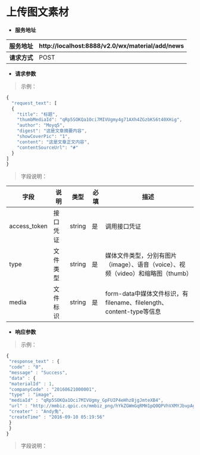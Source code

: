 # 上传图文素材

* **服务地址**

| **服务地址** | http://localhost:8888/v2.0/wx/material/add/news |
| --- | --- |
| **请求方式** | POST |


* **请求参数**

>示例：

```javascript
{
  "request_text": [
  {
    "title": "标题",
    "thumbMediaId": "qRp5SOKQa1Oci7MIVUgmy4g71AXh4ZGzbKS6t40XHig",
    "author": "Moyq5",
    "digest": "这是文章摘要内容",
    "showCoverPic": "1",
    "content": "这是文章正文内容",
    "contentSourceUrl": "#"
  }
]
}

```
>字段说明：

| **字段** | **说明** | **类型** | **必填** | **描述** |
| --- | --- | --- | --- | --- |
| access\_token | 接口凭证 | string | 是 | 调用接口凭证 |
| type | 文件类型 | string | 是 | 媒体文件类型，分别有图片（image）、语音（voice）、视频（video）和缩略图（thumb） |
| media | 文件标识 | string | 是 | form-data中媒体文件标识，有filename、filelength、content-type等信息 |

* **响应参数**

>示例：

```javascript
{
 "response_text" : {
 "code" : "0",
 "message" : "Success",
 "data" : {
 "materialId" : 1,
 "companyCode" : "20160621000001",
 "type" : "image",
 "mediaId" : "qRp5SOKQa1Oci7MIVUgmy_GpFUIP4eHhzBjgJmteXB4",
 "url" : "http://mmbiz.qpic.cn/mmbiz_png/hYkZGWmGqRMH1pQ0QPVhVXMYJbvpAg1kZ9vCAK4HUZcnfOHBWAApbquvLDiafBHREaBPJV8dE7RyACkyvjzjW1Q/0?wx_fmt=png",
 "creater" : "Andy兔",
 "createTime" : "2016-09-10 05:19:56"
 }
 }
}
```

>字段说明：


